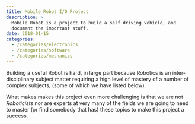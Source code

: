 ```yaml
---
title: Mobile Robot I/O Project
description: >
  Mobile Robot is a project to build a self driving vehicle, and
  document the important stuff.
date: 2018-01-15
categories: 
  - /categories/electronics
  - /categories/software
  - /categories/mechanics
---
```


Building a useful Robot is hard, in large part because Robotics is an
inter-disciplinary subject matter requiring a high level of mastery of
a number of complex subjects, (some of which we have listed below). 
<!--more-->

What makes makes this project even more challenging is that we are not
_Roboticists_ nor are experts at very many of the fields we are going
to need to master (or find somebody that has) these topics to make
this project a success.

